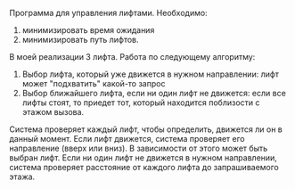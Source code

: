 Программа для управления лифтами. Необходимо:
1) минимизировать время ожидания
2) минимизировать путь лифтов.

В моей реализации 3 лифта. Работа по следующему алгоритму:
1) Выбор лифта, который уже движется в нужном направлении: лифт может "подхватить" какой-то запрос
2) Выбор ближайшего лифта, если ни один лифт не движется: если все лифты стоят, то приедет тот, который находится поблизости с этажом вызова.

Система проверяет каждый лифт, чтобы определить, движется ли он в данный момент.
Если лифт движется, система проверяет его направление (вверх или вниз). В зависимости от этого может быть выбран лифт.
Если ни один лифт не движется в нужном направлении, система проверяет расстояние от каждого лифта до запрашиваемого этажа. 


